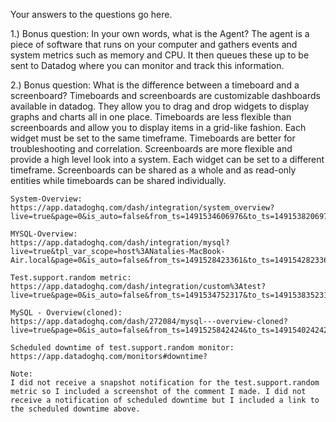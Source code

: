 Your answers to the questions go here.

1.) Bonus question: In your own words, what is the Agent?
	The agent is a piece of software that runs on your computer and gathers events and system metrics such as memory and CPU. It then queues these up to be sent to Datadog where you can monitor and track this information.

2.) Bonus question: What is the difference between a timeboard and a screenboard?
	Timeboards and screenboards are customizable dashboards available in datadog.
	They allow you to drag and drop widgets to display graphs and charts all
	in one place. Timeboards are less flexible than screenboards and allow you to
	display items in a grid-like fashion. Each widget must be set to the same timeframe. 
	Timeboards are better for troubleshooting and correlation. Screenboards are more flexible and provide a high level look into a system. Each widget can be set to a different timeframe. Screenboards can be shared as a whole and as read-only entities while timeboards can be shared individually.


	System-Overview:
	https://app.datadoghq.com/dash/integration/system_overview?live=true&page=0&is_auto=false&from_ts=1491534606976&to_ts=1491538206976&tile_size=m

	MYSQL-Overview:
	https://app.datadoghq.com/dash/integration/mysql?live=true&tpl_var_scope=host%3ANatalies-MacBook-Air.local&page=0&is_auto=false&from_ts=1491528423361&to_ts=1491542823361&tile_size=m

	Test.support.random metric:
	https://app.datadoghq.com/dash/integration/custom%3Atest?live=true&page=0&is_auto=false&from_ts=1491534752317&to_ts=1491538352317&tile_size=m

	MySQL - Overview(cloned):
	https://app.datadoghq.com/dash/272084/mysql---overview-cloned?live=true&page=0&is_auto=false&from_ts=1491525842424&to_ts=1491540242424&tile_size=m

	Scheduled downtime of test.support.random monitor:
	https://app.datadoghq.com/monitors#downtime?

    Note:
    I did not receive a snapshot notification for the test.support.random metric so I included a screenshot of the comment I made. I did not receive a notification of scheduled downtime but I included a link to the scheduled downtime above.
